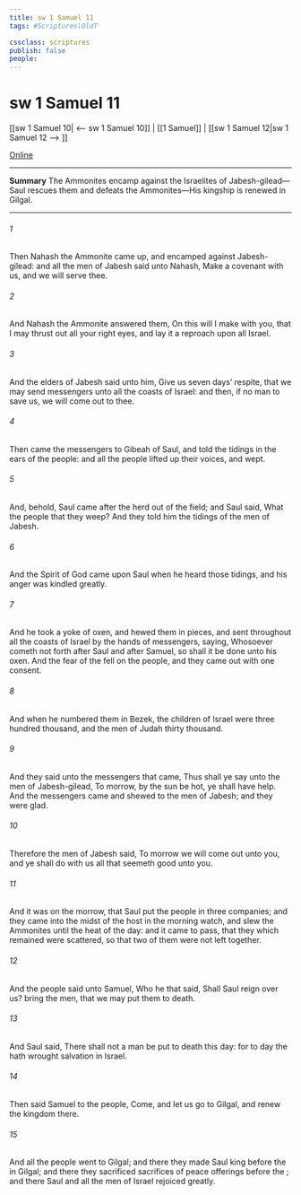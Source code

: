 ```yaml
---
title: sw 1 Samuel 11
tags: #Scriptures\OldT

cssclass: scriptures
publish: false
people:
---
```


# sw 1 Samuel 11
[[sw 1 Samuel 10| <-- sw 1 Samuel 10]] | [[1 Samuel]] | [[sw 1 Samuel 12|sw 1 Samuel 12 --> ]]

[Online](https://churchofjesuschrist.org/study/scriptures/ot/1-sam/11?lang=eng)

---
__Summary__
The Ammonites encamp against the Israelites of Jabesh-gilead—Saul rescues them and defeats the Ammonites—His kingship is renewed in Gilgal.

---
###### 1 
Then Nahash the Ammonite came up, and encamped against Jabesh-gilead: and all the men of Jabesh said unto Nahash, Make a covenant with us, and we will serve thee.

###### 2 
And Nahash the Ammonite answered them, On this  will I make  with you, that I may thrust out all your right eyes, and lay it  a reproach upon all Israel.

###### 3 
And the elders of Jabesh said unto him, Give us seven days’ respite, that we may send messengers unto all the coasts of Israel: and then, if  no man to save us, we will come out to thee.

###### 4 
Then came the messengers to Gibeah of Saul, and told the tidings in the ears of the people: and all the people lifted up their voices, and wept.

###### 5 
And, behold, Saul came after the herd out of the field; and Saul said, What  the people that they weep? And they told him the tidings of the men of Jabesh.

###### 6 
And the Spirit of God came upon Saul when he heard those tidings, and his anger was kindled greatly.

###### 7 
And he took a yoke of oxen, and hewed them in pieces, and sent  throughout all the coasts of Israel by the hands of messengers, saying, Whosoever cometh not forth after Saul and after Samuel, so shall it be done unto his oxen. And the fear of the  fell on the people, and they came out with one consent.

###### 8 
And when he numbered them in Bezek, the children of Israel were three hundred thousand, and the men of Judah thirty thousand.

###### 9 
And they said unto the messengers that came, Thus shall ye say unto the men of Jabesh-gilead, To morrow, by  the sun be hot, ye shall have help. And the messengers came and shewed  to the men of Jabesh; and they were glad.

###### 10 
Therefore the men of Jabesh said, To morrow we will come out unto you, and ye shall do with us all that seemeth good unto you.

###### 11 
And it was  on the morrow, that Saul put the people in three companies; and they came into the midst of the host in the morning watch, and slew the Ammonites until the heat of the day: and it came to pass, that they which remained were scattered, so that two of them were not left together.

###### 12 
And the people said unto Samuel, Who  he that said, Shall Saul reign over us? bring the men, that we may put them to death.

###### 13 
And Saul said, There shall not a man be put to death this day: for to day the  hath wrought salvation in Israel.

###### 14 
Then said Samuel to the people, Come, and let us go to Gilgal, and renew the kingdom there.

###### 15 
And all the people went to Gilgal; and there they made Saul king before the  in Gilgal; and there they sacrificed sacrifices of peace offerings before the ; and there Saul and all the men of Israel rejoiced greatly.

